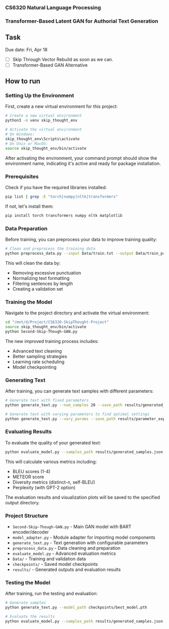 ### CS6320 Natural Language Processing

### Transformer-Based Latent GAN for Authorial Text Generation

<!-- Task -->

## Task

Due date: Fri, Apr 18

- [ ] Skip Through Vector Rebuild as soon as we can.
- [ ] Transformer-Based GAN Alternative

<!-- Run this project -->

## How to run

### Setting Up the Environment

First, create a new virtual environment for this project:

```sh
# Create a new virtual environment
python3 -m venv skip_thought_env

# Activate the virtual environment
# On Windows:
skip_thought_env\Scripts\activate
# On Unix or MacOS:
source skip_thought_env/bin/activate
```

After activating the environment, your command prompt should show the environment name, indicating it's active and ready for package installation.

### Prerequisites

Check if you have the required libraries installed:

```sh
pip list | grep -E "torch|numpy|nltk|transformers"
```

If not, let's install them:

```sh
pip install torch transformers numpy nltk matplotlib
```

### Data Preparation

Before training, you can preprocess your data to improve training quality:

```sh
# Clean and preprocess the training data
python preprocess_data.py --input Data/train.txt --output Data/train_processed.txt --min_length 5 --max_length 40
```

This will clean the data by:
- Removing excessive punctuation
- Normalizing text formatting
- Filtering sentences by length
- Creating a validation set

### Training the Model

Navigate to the project directory and activate the virtual environment:

```sh
cd "/mnt/d/Project/CS6320-SkipThought-Project"
source skip_thought_env/bin/activate
python Second-Skip-Though-GAN.py
```

The new improved training process includes:
- Advanced text cleaning
- Better sampling strategies
- Learning rate scheduling
- Model checkpointing

### Generating Text

After training, you can generate text samples with different parameters:

```sh
# Generate text with fixed parameters
python generate_text.py --num_samples 20 --save_path results/generated_samples.json

# Generate text with varying parameters to find optimal settings
python generate_text.py --vary_params --save_path results/parameter_exploration.json
```

### Evaluating Results

To evaluate the quality of your generated text:

```sh
python evaluate_model.py --samples_path results/generated_samples.json --reference_path Data/train_processed.txt --use_gpt2
```

This will calculate various metrics including:
- BLEU scores (1-4)
- METEOR score
- Diversity metrics (distinct-n, self-BLEU)
- Perplexity (with GPT-2 option)

The evaluation results and visualization plots will be saved to the specified output directory.

### Project Structure

- `Second-Skip-Though-GAN.py` - Main GAN model with BART encoder/decoder
- `model_adapter.py` - Module adapter for importing model components
- `generate_text.py` - Text generation with configurable parameters
- `preprocess_data.py` - Data cleaning and preparation
- `evaluate_model.py` - Advanced evaluation metrics
- `Data/` - Training and validation data
- `checkpoints/` - Saved model checkpoints
- `results/` - Generated outputs and evaluation results

### Testing the Model

After training, run the testing and evaluation:

```sh
# Generate samples
python generate_text.py --model_path checkpoints/best_model.pth

# Evaluate the results
python evaluate_model.py --samples_path results/generated_samples.json
```
